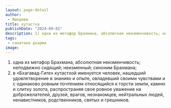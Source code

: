 ```yaml
---
layout: page-detail
author:
 - Яшодеви
title: кутастха
publishDate: "2024-09-01"
description: 1) одна из метафор Брахмана, абсолютная неизменчивость; неподвижно сидящий; неизменный; синоним Брахмана;
tags:
 - санатана дхарма
image: 
---
```


1) одна из метафор Брахмана, абсолютная неизменчивость; неподвижно сидящий; неизменный; синоним Брахмана;
2) в «Бхагавад-Гите» кутастхой именуется человек, нашедший удовлетворение в знаниях и опыте, овладевший своими чувствами и с одинаково ровным почтением относящийся к горсти земли, камню и слитку золота, распространяя свое ровное уважение на доброжелателей, друзей, врагов, незнакомцев, нейтральных людей, ненавистников, родственников, святых и грешников.

